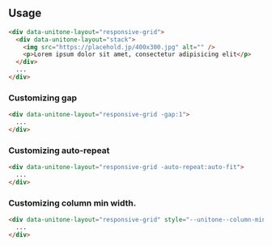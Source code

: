## Usage

```html
<div data-unitone-layout="responsive-grid">
  <div data-unitone-layout="stack">
    <img src="https://placehold.jp/400x300.jpg" alt="" />
    <p>Lorem ipsum dolor sit amet, consectetur adipisicing elit</p>
  </div>
  ...
</div>
```

### Customizing gap

```html
<div data-unitone-layout="responsive-grid -gap:1">
  ...
</div>
```

### Customizing auto-repeat

```html
<div data-unitone-layout="responsive-grid -auto-repeat:auto-fit">
  ...
</div>
```

### Customizing column min width.

```html
<div data-unitone-layout="responsive-grid" style="--unitone--column-min-width: 250px">
  ...
</div>
```
